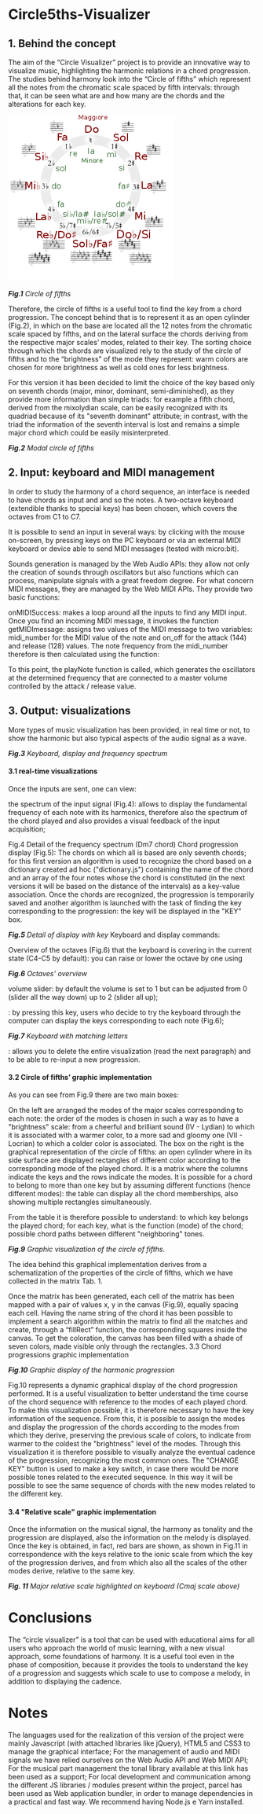 # Circle5ths-Visualizer



## 1. Behind the concept

The aim of the “Circle Visualizer” project is to provide an innovative way to visualize music, highlighting the harmonic relations in a chord progression. The studies behind harmony look into the “Circle of fifths” which represent all the notes from the chromatic scale spaced by fifth intervals: through that, it can be seen what are and how many are the chords and the alterations for each key.

<img src="Readme_images/circle.PNG" style= "text-align=center">

***Fig.1** Circle of fifths*

Therefore, the circle of fifths is a useful tool to find the key from a chord progression. The concept behind that is to represent it as an open cylinder (Fig.2), in which on the base are located all the 12 notes from the chromatic scale spaced by fifths, and 
on the lateral surface the chords deriving from the respective major scales’ modes, related to their key. The sorting choice through which the chords are visualized rely to the study of the circle of fifths and to the “brightness” of the mode they represent: warm colors are chosen for more brightness as well as cold ones for less brightness.  

For this version it has been decided to limit the choice of the key based only on seventh chords (major, minor, dominant, semi-diminished), as they provide more information than simple triads: for example a fifth chord, derived from the mixolydian scale, can be easily recognized with its quadriad because of  its "seventh dominant" attribute; in contrast, with the triad the information of the seventh interval is lost and remains a simple major chord which could be easily misinterpreted.


           
     
	
***Fig.2** Modal circle of fifths*
	
## 2. Input: keyboard and MIDI management

In order to study the harmony of a chord sequence, an interface is needed to have chords as input and and so the notes. A two-octave keyboard (extendible thanks to special keys) has been chosen, which covers the octaves from C1 to C7.

It is possible to send an input in several ways: by clicking with the mouse on-screen, by pressing keys on the PC keyboard or via an external MIDI keyboard or device able to send  MIDI messages (tested with micro:bit).

Sounds generation is managed by the Web Audio APIs: they allow not only the creation of sounds through oscillators but also functions which can process, manipulate signals with a great freedom degree.
For what concern MIDI messages, they are managed by the Web MIDI APIs. They provide two basic functions:

onMIDISuccess: makes a loop around all the inputs to find any MIDI input. Once you find an incoming MIDI message, it invokes the function
getMIDImessage: assigns two values ​​of the MIDI message to two variables: midi_number for the MIDI value of the note and on_off  for the attack (144) and release (128) values.
The note frequency from the midi_number therefore is then calculated using the function:



To this point, the playNote function is called, which generates the oscillators at the determined frequency that are connected to a master volume controlled by the attack / release value.






## 3. Output: visualizations

More types of music visualization has been provided, in real time or not, to show the harmonic but also typical aspects of the audio signal as a wave.


***Fig.3** Keyboard, display and frequency spectrum*

#### 3.1 real-time visualizations

Once the inputs are sent, one can view:

the spectrum of the input signal (Fig.4): allows to display the fundamental frequency of each note with its harmonics, therefore also the spectrum of the chord played and also provides a visual feedback of the input acquisition;


Fig.4 Detail of the frequency spectrum (Dm7 chord)
Chord progression display (Fig.5): The chords on which all is based are only seventh chords; for this first version an algorithm is used to recognize the chord based on a dictionary created ad hoc ("dictionary.js") containing the name of the chord and an array of the four notes whose the chord is constituted (in the next versions it will be based on the distance of the intervals) as a key-value association.
Once the chords are recognized, the progression is temporarily saved and another algorithm is launched with the task of finding the key corresponding to the progression: the key will be displayed in the "KEY" box.


***Fig.5** Detail of display with key*
Keyboard and display commands:

Overview of the octaves (Fig.6) that the keyboard is covering in the current state (C4-C5 by default): you can raise or lower the octave by one using



***Fig.6** Octaves’ overview*

volume slider: by default the volume is set to 1 but can be adjusted from 0 (slider all the way down) up to 2 (slider all up);

: by pressing this key, users who decide to try the keyboard through the computer can display the keys corresponding to each note (Fig.6);




***Fig.7** Keyboard with matching letters*


: allows you to delete the entire visualization (read the next paragraph) and to be able to re-input a new progression.

#### 3.2 Circle of fifths’ graphic implementation 

As you can see from Fig.9 there are two main boxes:

On the left are arranged the modes of the major scales corresponding to each note: the order of the modes is chosen in such a way as to have a "brightness" scale: from a cheerful and brilliant sound (IV - Lydian) to which it is associated with a warmer color, to a more sad and gloomy one (VII - Locrian) to which a colder color is associated.
The box on the right is the graphical representation of the circle of fifths: an open cylinder where in its side surface are displayed rectangles of different color according to the corresponding mode of the played chord. It is a matrix where the columns indicate the keys and the rows indicate the modes. It is possible for a chord to belong to more than one key but by assuming different functions (hence different modes): the table can display all the chord memberships, also showing multiple rectangles simultaneously. 

From the table it is therefore possible to understand:
to which key belongs the  played chord;
for each key, what is the function (mode) of the chord;
possible chord paths between different "neighboring" tones.


     

***Fig.9** Graphic visualization of the circle of fifths.*
 
The idea behind this graphical implementation derives from a schematization of the properties of the circle of fifths, which we have collected in the matrix Tab. 1.



Once the matrix has been generated, each cell of the matrix has been mapped with a pair of values x, y in the canvas (Fig.9), equally spacing each cell. Having the name string of the chord it has been possible to implement a search algorithm within the matrix to find all the matches and create, through a “fillRect” function, the corresponding squares inside the canvas. To get the coloration, the canvas has been filled with a shade of seven colors, made visible only through the rectangles.
3.3 Chord progressions graphic implementation



***Fig.10** Graphic display of the harmonic progression*

Fig.10 represents a dynamic graphical display of the chord progression performed.
It is a useful visualization to better understand the time course of the chord sequence with reference to the modes of each played chord. To make this visualization possible, it is therefore necessary to have the key information of the sequence. From this, it is possible to assign the modes and display the progression of the chords according to the modes from which they derive, preserving the previous scale of colors, to indicate from warmer to the coldest the "brightness" level of the modes. Through this visualization it is therefore possible to visually analyze the eventual cadence of the progression, recognizing the most common ones.
The "CHANGE KEY" button is used to make a key switch, in case there would be more possible tones related to the executed sequence. In this way it will be possible to see the same sequence of chords with the new modes related to the different key.




#### 3.4 "Relative scale" graphic implementation 
 
Once the information on the musical signal, the harmony as tonality and the progression are displayed, also the information on the melody is displayed. Once the key is obtained, in fact, red bars are shown, as shown in Fig.11 in correspondence with the keys relative to the ionic scale from which the key of the progression derives, and from which also all the scales of the other modes derive, relative to the same key.


***Fig. 11** Major relative scale highlighted on keyboard (Cmaj scale above)*


# Conclusions

The “circle visualizer” is a tool that can be used with educational aims for all users who approach the world of music learning, with a new visual approach, some foundations of harmony. It is a useful tool even in the phase of composition, because it provides the tools to understand the key of a progression and suggests which scale to use to compose a melody, in addition to displaying the cadence.

# Notes

The languages used for the realization of this version of the project were mainly Javascript (with attached libraries like jQuery), HTML5 and CSS3 to manage the graphical interface;
For the management of audio and MIDI signals we have relied ourselves on the Web Audio API and Web MIDI API;
For the musical part management the tonal library available at this link has been used as a support;
For local development and communication among the different JS libraries / modules present within the project, parcel has been used as Web application bundler, in order to manage dependencies in a practical and fast way. We recommend having Node.js e Yarn installed.
